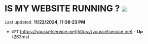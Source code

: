 # IS MY WEBSITE RUNNING ? [![](https://img.shields.io/static/v1?label=Sponsor&message=%E2%9D%A4&logo=GitHub&color=%23fe8e86)](https://github.com/sponsors/Youssef-Lehmam)

Last updated: **11/22/2024, 11:38:23 PM**

- `GET` [https://youssefservice.me](https://youssefservice.me) - **Up** (263ms)
